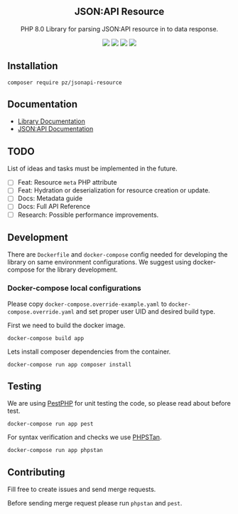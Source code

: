 <h2 align="center">JSON:API Resource</h2>
<p align="center">PHP 8.0 Library for parsing JSON:API resource in to data response.</p>
<p align="center">
<a href="https://packagist.org/packages/pz/jsonapi-resource"><img src="https://img.shields.io/packagist/php-v/pz/jsonapi-resource" /></a>
<a href="https://phpstan.org"><img src="https://img.shields.io/badge/PHPStan-level%206-brightgreen.svg?style=flat" /></a>
<a href="https://sonarcloud.io/dashboard?id=R3VoLuT1OneR_jsonapi-resource"><img src="https://sonarcloud.io/api/project_badges/measure?project=R3VoLuT1OneR_jsonapi-resource&metric=alert_status" /></a>
<a href="https://scrutinizer-ci.com/g/R3VoLuT1OneR/jsonapi-resource/?branch=main"><img src="https://scrutinizer-ci.com/g/R3VoLuT1OneR/jsonapi-resource/badges/quality-score.png?b=main" /></a>
</p>

## Installation
```shell
composer require pz/jsonapi-resource
```

## Documentation
- [Library Documentation](https://r3volut1oner.github.io/jsonapi-resource/)
- [JSON:API Documentation](https://jsonapi.org)

## TODO
List of ideas and tasks must be implemented in the future.

- [ ] Feat: Resource `meta` PHP attribute
- [ ] Feat: Hydration or deserialization for resource creation or update.
- [ ] Docs: Metadata guide
- [ ] Docs: Full API Reference
- [ ] Research: Possible performance improvements.

## Development
There are `Dockerfile` and `docker-compose` config needed for developing the library on same environment configurations.
We suggest using docker-compose for the library development.

### Docker-compose local configurations
Please copy `docker-compose.override-example.yaml` to `docker-compose.override.yaml` and set proper user UID and desired build type.

First we need to build the docker image.

```shell
docker-compose build app
```

Lets install composer dependencies from the container.
```shell
docker-compose run app composer install
```

## Testing
We are using [PestPHP](https://pestphp.com/) for unit testing the code, so please read about before test.
```shell
docker-compose run app pest
```

For syntax verification and checks we use [PHPSTan](https://github.com/phpstan/phpstan).
```shell
docker-compose run app phpstan
```

## Contributing
Fill free to create issues and send merge requests.

Before sending merge request please run `phpstan` and `pest`.